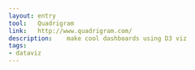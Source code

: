 ```yaml
---
layout: entry
tool:	Quadrigram
link:	http://www.quadrigram.com/
description:	make cool dashboards using D3 viz
tags:
- dataviz	
---
```

